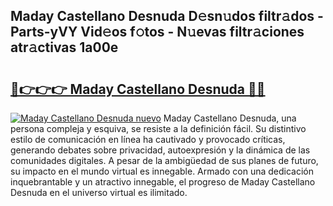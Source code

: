 ## Maday Castellano Desnuda D𝚎sn𝚞dos filtr𝚊dos - Parts-yVY Vid𝚎os f𝚘tos - N𝚞evas filtr𝚊ciones atr𝚊ctivas 1a00e

# <h2><a href="http://mb0cuu.tromn.icu/?c=Maday+Castellano+Desnuda">🔗👉👉👉 Maday Castellano Desnuda 🔗🔗</a></h2>

[![Maday Castellano Desnuda nuevo](https://i.imgur.com/pEAQMta.gif)](http://mb0cuu.tromn.icu/?c=Maday+Castellano+Desnuda)
Maday Castellano Desnuda, una persona compleja y esquiva, se resiste a la definición fácil. Su distintivo estilo de comunicación en línea ha cautivado y provocado críticas, generando debates sobre privacidad, autoexpresión y la dinámica de las comunidades digitales. A pesar de la ambigüedad de sus planes de futuro, su impacto en el mundo virtual es innegable. Armado con una dedicación inquebrantable y un atractivo innegable, el progreso de Maday Castellano Desnuda en el universo virtual es ilimitado.
